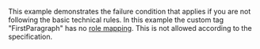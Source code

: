 This example demonstrates the failure condition that applies if you are not following the basic technical rules. In this example the custom tag "FirstParagraph" has no [role mapping](https://www.pdfa.org/glossary-of-accessibility-terminology-in-pdf/#role-mapping). This is not allowed according to the specification.
